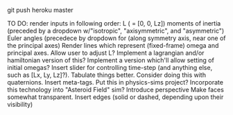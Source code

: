 git push heroku master

TO DO:
render inputs in following order:
    L ( = [0, 0, Lz])
    moments of inertia (preceded by a dropdown w/"isotropic", "axisymmetric", and "asymmetric")
    Euler angles (precedece by dropdown for (along symmetry axis, near one of the principal axes)
Render lines which represent (fixed-frame) omega and principal axes.
Allow user to adjust L?
Implement a lagrangian and/or hamiltonian version of this?
Implement a version which'll allow setting of initial omegas?
Insert slider for controlling time-step (and anything else, such as [Lx, Ly, Lz]?).
Tabulate things better.
Consider doing this with quaternions.
Insert meta-tags.
Put this in physics-sims project?
Incorporate this technology into "Asteroid Field" sim?
Introduce perspective
Make faces somewhat transparent.
Insert edges (solid or dashed, depending upon their visibility)

